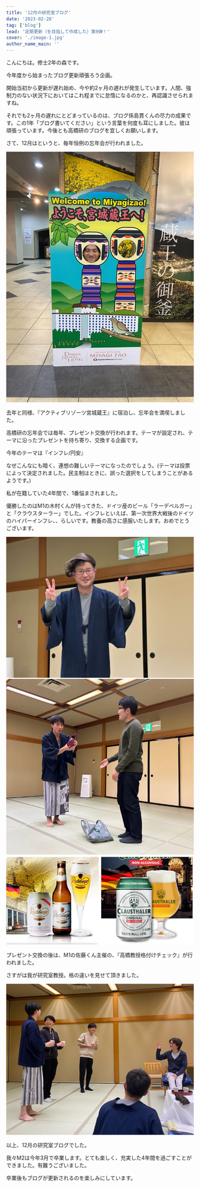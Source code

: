 ```yaml
---
title: '12月の研究室ブログ'
date: '2023-02-28'
tag: ['blog']
lead: '定期更新（を目指して作成した）第9弾！'
cover: './image-1.jpg'
author_name_main: ''
---
```


こんにちは。修士2年の森です。

今年度から始まったブログ更新頑張ろう企画。

開始当初から更新が遅れ始め、今や約2ヶ月の遅れが発生しています。人間、強制力のない状況下においてはこれ程までに怠惰になるのかと、再認識させられますね。

それでも2ヶ月の遅れにとどまっているのは、ブログ係島貫くんの尽力の成果です。この1年「ブログ書いてください」という言葉を何度も耳にしました。彼は頑張っています。今後とも高橋研のブログを宜しくお願いします。

さて、12月はというと、毎年恒例の忘年会が行われました。

![](./image-1.jpg)

去年と同様、『アクティブリゾーツ宮城蔵王』に宿泊し、忘年会を満喫しました。

高橋研の忘年会では毎年、プレゼント交換が行われます。テーマが設定され、テーマに沿ったプレゼントを持ち寄り、交換する企画です。

今年のテーマは『インフレ/円安』

なぜこんなにも暗く、連想の難しいテーマになったのでしょう。(テーマは投票によって決定されました。民主制はときに、誤った選択をしてしまうことがあるようです。)

私が在籍していた4年間で、1番悩まされました。

優勝したのはM1の木村くんが持ってきた、ドイツ産のビール「ラーデベルガー」と「クラウスターラー」でした。インフレといえば、第一次世界大戦後のドイツのハイパーインフレ、、らしいです。教養の高さに感服いたします。おめでとうございます。

![](./image-2.jpg)
![](./image-3.png)

プレゼント交換の後は、M1の佐藤くん主催の、『高橋教授格付けチェック』が行われました。

さすがは我が研究室教授。格の違いを見せて頂きました。

![](./image-4.jpg)

以上、12月の研究室ブログでした。

我々M2は今年3月で卒業します。とても楽しく、充実した4年間を過ごすことができました。有難うございました。

卒業後もブログが更新されるのを楽しみにしています。